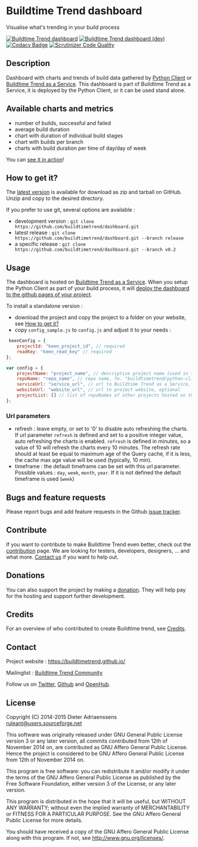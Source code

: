Buildtime Trend dashboard
=========================

Visualise what's trending in your build process

[![Buildtime Trend dashboard](http://img.shields.io/badge/release-v0.2-blue.svg)](https://github.com/buildtimetrend/dashboard/releases/latest)
[![Buildtime Trend dashboard (dev)](http://img.shields.io/badge/dev-v0.3.dev-blue.svg)](https://github.com/buildtimetrend/dashboard/zipball/master)
[![Codacy Badge](https://www.codacy.com/project/badge/78c7e443c0af4e68b4ecc491b9fd304e)](https://www.codacy.com/public/ruleant/dashboard)
[![Scrutinizer Code Quality](https://scrutinizer-ci.com/g/buildtimetrend/dashboard/badges/quality-score.png?b=master)](https://scrutinizer-ci.com/g/buildtimetrend/dashboard/?branch=master)

## Description

Dashboard with charts and trends of build data gathered by [Python Client](https://github.com/buildtimetrend/python-client) or [Buildtime Trend as a Service](https://github.com/buildtimetrend/service).
This dashboard is part of Buildtime Trend as a Service, it is deployed by the Python Client, or it can be used stand alone.

## Available charts and metrics
  - number of builds, successful and failed
  - average build duration
  - chart with duration of individual build stages
  - chart with builds per branch
  - charts with build duration per time of day/day of week

You can [see it in action](http://buildtimetrend.herokuapp.com/dashboard/buildtimetrend/python-lib/index.html)!

## How to get it?

The [latest version](https://github.com/buildtimetrend/dashboard/releases/latest) is available for download as zip and tarball on GitHub. Unzip and copy to the desired directory.

If you prefer to use git, several options are available :

- development version : `git clone https://github.com/buildtimetrend/dashboard.git`
- latest release : `git clone https://github.com/buildtimetrend/dashboard.git --branch release`
- a specific release : `git clone https://github.com/buildtimetrend/dashboard.git --branch v0.2`

## Usage

The dashboard is hosted on [Buildtime Trend as a Service](http://buildtimetrend.herokuapp.com/dashboard/).
When you setup the Python Client as part of your build process, it will [deploy the dashboard to the github pages of your project](https://github.com/buildtimetrend/python-client#integrate-with-travis-ci).

To install a standalone version :

- download the project and copy the project to a folder on your website, see [How to get it?](#how-to-get-it)
- copy `config_sample.js` to `config.js` and adjust it to your needs :

```JavaScript
 keenConfig = {
    projectId: "keen_project_id", // required
    readKey: "keen_read_key" // required
};

var config = {
    projectName: "project_name", // descriptive project name (used in the title), optional
    repoName: "repo_name", // repo name, fe. "buildtimetrend/python-client"
    serviceUrl: "service_url", // url to Buildtime Trend as a Service, fe. https://buildtimetrend-dev.herokuapp.com/, optional
    websiteUrl: "website_url", // url to project website, optional
    projectList: [] // list of repoNames of other projects hosted on the same website, optional
};
```

### Url parameters

- refresh : leave empty, or set to '0' to disable auto refreshing the charts. If url parameter `refresh` is defined and set to a positive integer value, auto refreshing the charts is enabled. `refresh` is defined in minutes, so a value of 10 will refresh the charts every 10 minutes. The refresh rate should at least be equal to maximum age of the Query cache, if it is less, the cache max age value will be used (typically, 10 min).
- timeframe : the default timeframe can be set with this url parameter. Possible values : `day`, `week`, `month`, `year`. If it is not defined the default timeframe is used (`week`)

Bugs and feature requests
-------------------------

Please report bugs and add feature requests in the Github [issue tracker](https://github.com/buildtimetrend/python-lib/issues).

Contribute
----------

If you want to contribute to make Buildtime Trend even better, check out the [contribution](https://github.com/buildtimetrend/python-lib/wiki/Contribute) page.
We are looking for testers, developers, designers, ... and what more. [Contact us](#contact) if you want to help out.

Donations
---------

You can also support the project by making a [donation](https://www.paypal.com/cgi-bin/webscr?cmd=_s-xclick&hosted_button_id=LG9M6QTBS9LKL). They will help pay for the hosting and support further development.

Credits
-------

For an overview of who contributed to create Buildtime trend, see [Credits](https://github.com/buildtimetrend/python-lib/wiki/Credits).

Contact
-------

Project website : https://buildtimetrend.github.io/

Mailinglist : [Buildtime Trend Community](https://groups.google.com/d/forum/buildtimetrend-dev)

Follow us on [Twitter](https://twitter.com/buildtime_trend), [Github](https://github.com/buildtimetrend/python-client) and [OpenHub](https://www.openhub.net/p/buildtime-trend).


License
-------

Copyright (C) 2014-2015 Dieter Adriaenssens <ruleant@users.sourceforge.net>

This software was originally released under GNU General Public License
version 3 or any later version, all commits contributed from
12th of November 2014 on, are contributed as GNU Affero General Public License.
Hence the project is considered to be GNU Affero General Public License
from 12th of November 2014 on.

This program is free software: you can redistribute it and/or modify
it under the terms of the GNU Affero General Public License as published by
the Free Software Foundation, either version 3 of the License, or
any later version.

This program is distributed in the hope that it will be useful,
but WITHOUT ANY WARRANTY; without even the implied warranty of
MERCHANTABILITY or FITNESS FOR A PARTICULAR PURPOSE.  See the
GNU Affero General Public License for more details.

You should have received a copy of the GNU Affero General Public License
along with this program.  If not, see <http://www.gnu.org/licenses/>.
